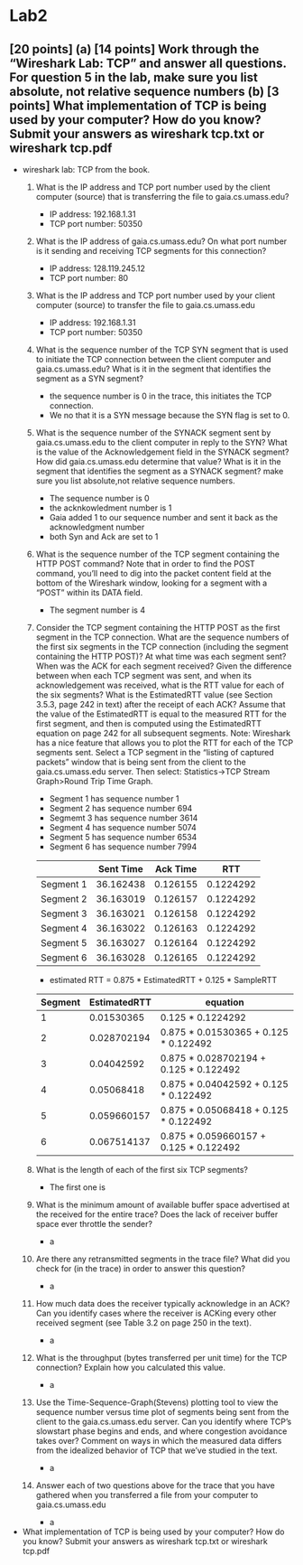 
# Lab2

## [20 points] (a) [14 points] Work through the “Wireshark Lab: TCP” and answer all questions. For question 5 in the lab, make sure you list absolute, not relative sequence numbers (b) [3 points] What implementation of TCP is being used by your computer? How do you know? Submit your answers as wireshark tcp.txt or wireshark tcp.pdf

- wireshark lab: TCP from the book.
  1. What is the IP address and TCP port number used by the client computer (source) that is transferring the file to gaia.cs.umass.edu?
       - IP address: 192.168.1.31
       - TCP port number: 50350
  2. What is the IP address of gaia.cs.umass.edu? On what port number is it sending and receiving TCP segments for this connection?
       - IP address: 128.119.245.12
       - TCP port number: 80
  3. What is the IP address and TCP port number used by your client computer (source) to transfer the file to gaia.cs.umass.edu
       - IP address: 192.168.1.31
       - TCP port number: 50350
  4. What is the sequence number of the TCP SYN segment that is used to initiate the TCP connection between the client computer and gaia.cs.umass.edu?  What is it in the segment that identifies the segment as a SYN segment?
       - the sequence number is 0 in the trace, this initiates the TCP connection.
       - We no that it is a SYN message because the SYN flag is set to 0.
  5. What is the sequence number of the SYNACK segment sent by gaia.cs.umass.edu to the client computer in reply to the SYN?  What is the value of the Acknowledgement field in the SYNACK segment?  How did gaia.cs.umass.edu determine that value? What is it in the segment that identifies the segment as a SYNACK segment? make sure you list absolute,not relative sequence numbers.
       - The sequence number is 0
       - the acknkowledment number is 1
       - Gaia added 1 to our sequence number and sent it back as the acknowledgment number
       - both Syn and Ack are set to 1
  6. What is the sequence number of the TCP segment containing the HTTP POST command?  Note that in order to find the POST command, you’ll need to dig into the packet content field at the bottom of the Wireshark window, looking for a segment with a “POST” within its DATA field.
       - The segment number is 4
  7. Consider the TCP segment containing the HTTP POST as the first segment in the TCP connection. What are the sequence numbers of the first six segments in the TCP connection (including the segment containing the HTTP POST)?  At what time was each segment sent?  When was the ACK for each segment received?  Given the difference between when each TCP segment was sent, and when its acknowledgement was received, what is the RTT value for each of the six segments?  What is the EstimatedRTT value (see Section 3.5.3, page 242 in text) after the receipt of each ACK?  Assume that the value of the EstimatedRTT is equal to the measured RTT for the first segment, and then is computed using the EstimatedRTT equation on page 242 for all subsequent segments. Note: Wireshark has a nice feature that allows you to plot the RTT for each of the TCP segments sent.  Select a TCP segment in the “listing of captured packets” window that is being sent from the client to the gaia.cs.umass.edu server.  Then select: Statistics->TCP Stream Graph>Round Trip Time Graph.
       - Segment 1 has sequence number 1
       - Segment 2 has sequence number 694
       - Segmemt 3 has sequence number 3614
       - Segment 4 has sequence number 5074
       - Segment 5 has sequence number 6534
       - Segment 6 has sequence number 7994
  
       |           | Sent Time | Ack Time | RTT       |
       | --------- | --------- | -------- | --------- |
       | Segment 1 | 36.162438 | 0.126155 | 0.1224292 |
       | Segment 2 | 36.163019 | 0.126157 | 0.1224292 |
       | Segment 3 | 36.163021 | 0.126158 | 0.1224292 |
       | Segment 4 | 36.163022 | 0.126163 | 0.1224292 |
       | Segment 5 | 36.163027 | 0.126164 | 0.1224292 |
       | Segment 6 | 36.163028 | 0.126165 | 0.1224292 |

       - estimated RTT = 0.875 \* EstimatedRTT + 0.125 \* SampleRTT
       
       | Segment | EstimatedRTT | equation                                 |
       | ------- | ------------ | ---------------------------------------- |
       | 1       | 0.01530365   | 0.125 * 0.1224292                        |
       | 2       | 0.028702194  | 0.875 \* 0.01530365 + 0.125 \* 0.122492  |
       | 3       | 0.04042592   | 0.875 \* 0.028702194 + 0.125 \* 0.122492 |
       | 4       | 0.05068418   | 0.875 \* 0.04042592 + 0.125 \* 0.122492  |
       | 5       | 0.059660157  | 0.875 \* 0.05068418 + 0.125 \* 0.122492  |
       | 6       | 0.067514137  | 0.875 \* 0.059660157 + 0.125 \* 0.122492 |
  8. What is the length of each of the first six TCP segments?
       - The first one is 
  9. What is the minimum amount of available buffer space advertised at the received for the entire trace?  Does the lack of receiver buffer space ever throttle the sender?
       - a
  10. Are there any retransmitted segments in the trace file? What did you check for (in the trace) in order to answer this question?
       - a
  11. How much data does the receiver typically acknowledge in an ACK?  Can you identify cases where the receiver is ACKing every other received segment (see Table 3.2 on page 250 in the text).
       - a
  12. What is the throughput (bytes transferred per unit time) for the TCP connection?  Explain how you calculated this value.
       - a
  13. Use the Time-Sequence-Graph(Stevens) plotting tool to view the sequence number versus time plot of segments being sent from the client to the gaia.cs.umass.edu server.  Can you identify where TCP’s slowstart phase begins and ends, and where congestion avoidance takes over?  Comment on ways in which the measured data differs from the idealized behavior of TCP that we’ve studied in the text.
       - a
  14. Answer each of two questions above for the trace that you have gathered when you transferred a file from your computer to gaia.cs.umass.edu
       - a
- What implementation of TCP is being used by your computer? How do you know? Submit your answers as wireshark tcp.txt or wireshark tcp.pdf
  